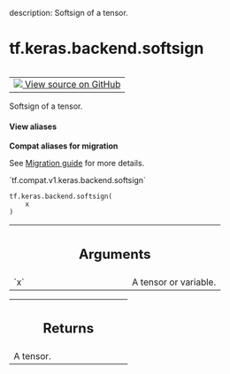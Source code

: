 description: Softsign of a tensor.

<div itemscope itemtype="http://developers.google.com/ReferenceObject">
<meta itemprop="name" content="tf.keras.backend.softsign" />
<meta itemprop="path" content="Stable" />
</div>

# tf.keras.backend.softsign

<!-- Insert buttons and diff -->

<table class="tfo-notebook-buttons tfo-api nocontent" align="left">
<td>
  <a target="_blank" href="https://github.com/tensorflow/tensorflow/blob/r2.3/tensorflow/python/keras/backend.py#L4626-L4637">
    <img src="https://www.tensorflow.org/images/GitHub-Mark-32px.png" />
    View source on GitHub
  </a>
</td>
</table>



Softsign of a tensor.

<section class="expandable">
  <h4 class="showalways">View aliases</h4>
  <p>
<b>Compat aliases for migration</b>
<p>See
<a href="https://www.tensorflow.org/guide/migrate">Migration guide</a> for
more details.</p>
<p>`tf.compat.v1.keras.backend.softsign`</p>
</p>
</section>

<pre class="devsite-click-to-copy prettyprint lang-py tfo-signature-link">
<code>tf.keras.backend.softsign(
    x
)
</code></pre>



<!-- Placeholder for "Used in" -->


<!-- Tabular view -->
 <table class="responsive fixed orange">
<colgroup><col width="214px"><col></colgroup>
<tr><th colspan="2"><h2 class="add-link">Arguments</h2></th></tr>

<tr>
<td>
`x`
</td>
<td>
A tensor or variable.
</td>
</tr>
</table>



<!-- Tabular view -->
 <table class="responsive fixed orange">
<colgroup><col width="214px"><col></colgroup>
<tr><th colspan="2"><h2 class="add-link">Returns</h2></th></tr>
<tr class="alt">
<td colspan="2">
A tensor.
</td>
</tr>

</table>

